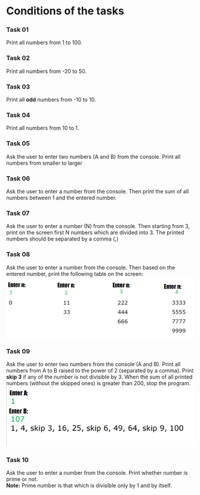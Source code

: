 # Conditions of the tasks

### Task 01
Print all numbers from 1 to 100.

### Task 02
Print all numbers from -20 to 50.

### Task 03
Print all **odd** numbers from -10 to 10. 

### Task 04
Print all numbers from 10 to 1.

### Task 05
Ask the user to enter two numbers (A and B) from the console. Print all numbers from smaller to larger

### Task 06
Ask the user to enter a number from the console. Then print the sum of all numbers between 1 and the entered number.

### Task 07
Ask the user to enter a number (N) from the console. Then starting from 3, print on the screen first N numbers which 
are divided into 3. The printed numbers should be separated by а comma (,)

### Task 08
Ask the user to enter a number from the console. Then based on the entered number, print the following table on the 
screen:
![img.png](img.png)

### Task 09
Ask the user to enter two numbers from the console (A and B). Print all numbers from A to B raised to the power of 2 
(separated by a comma). Print **skip 3** if any of the number is not divisible by 3. When the sum of all printed numbers 
(without the skipped ones) is greater than 200, stop the program.
![img_1.png](img_1.png)

### Task 10
Ask the user to enter a number from the console. Print whether number is prime or not.<br/>
**Note:** Prime number is that which is divisible only by 1 and by itself.